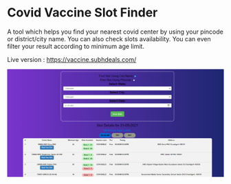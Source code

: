 # Covid Vaccine Slot Finder
A tool which helps you find your nearest covid center by using your pincode or district/city name. You can also check slots availability.
You can even filter your result according to minimum age limit.

Live version : https://vaccine.subhdeals.com/

![alt text](images/screenshot.png)

